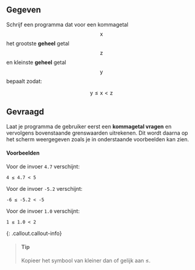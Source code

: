 ## Gegeven

Schrijf een programma dat voor een kommagetal $$\mathsf{x}$$ het grootste **geheel** getal $$\mathsf{z}$$ en kleinste **geheel** getal $$\mathsf{y}$$ bepaalt zodat:

$$
\mathsf{y \leqslant x < z}
$$

## Gevraagd

Laat je programma de gebruiker eerst een **kommagetal vragen** en vervolgens bovenstaande grenswaarden uitrekenen. Dit wordt daarna op het scherm weergegeven zoals je in onderstaande voorbeelden kan zien.

#### Voorbeelden

Voor de invoer `4.7` verschijnt:
```
4 ≤ 4.7 < 5 
```

Voor de invoer `-5.2` verschijnt:
```
-6 ≤ -5.2 < -5
```

Voor de invoer `1.0` verschijnt:
```
1 ≤ 1.0 < 2
```

{: .callout.callout-info}
>#### Tip
> Kopieer het symbool van kleiner dan of gelijk aan ≤.